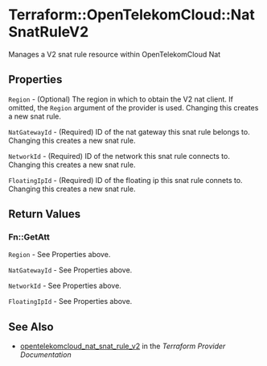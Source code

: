 # Terraform::OpenTelekomCloud::NatSnatRuleV2

Manages a V2 snat rule resource within OpenTelekomCloud Nat

## Properties

`Region` - (Optional) The region in which to obtain the V2 nat client. If omitted, the `Region` argument of the provider is used. Changing this creates a new snat rule.

`NatGatewayId` - (Required) ID of the nat gateway this snat rule belongs to. Changing this creates a new snat rule.

`NetworkId` - (Required) ID of the network this snat rule connects to. Changing this creates a new snat rule.

`FloatingIpId` - (Required) ID of the floating ip this snat rule connets to. Changing this creates a new snat rule.


## Return Values

### Fn::GetAtt

`Region` - See Properties above.

`NatGatewayId` - See Properties above.

`NetworkId` - See Properties above.

`FloatingIpId` - See Properties above.

## See Also

* [opentelekomcloud_nat_snat_rule_v2](https://www.terraform.io/docs/providers/opentelekomcloud/r/nat_snat_rule_v2.html) in the _Terraform Provider Documentation_